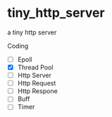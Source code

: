 # tiny_http_server

a tiny http server

Coding

 - [ ] Epoll
 - [X] Thread Pool
 - [ ] Http Server
 - [ ] Http Request
 - [ ] Http Respone
 - [ ] Buff
 - [ ] Timer
